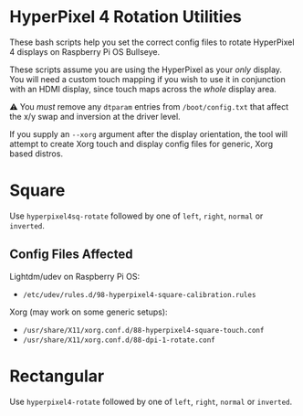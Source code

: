# HyperPixel 4 Rotation Utilities

These bash scripts help you set the correct config files to rotate HyperPixel 4 displays on Raspberry Pi OS Bullseye.

These scripts assume you are using the HyperPixel as your *only* display. You will need a custom touch mapping if you wish to use it in conjunction with an HDMI display, since touch maps across the *whole* display area.

:warning: You *must* remove any `dtparam` entries from `/boot/config.txt` that affect the x/y swap and inversion at the driver level.

If you supply an `--xorg` argument after the display orientation, the tool will attempt to create Xorg touch and display config files for generic, Xorg based distros.

# Square

Use `hyperpixel4sq-rotate` followed by one of `left`, `right`, `normal` or `inverted`.

## Config Files Affected

Lightdm/udev on Raspberry Pi OS:

* `/etc/udev/rules.d/98-hyperpixel4-square-calibration.rules`

Xorg (may work on some generic setups):

* `/usr/share/X11/xorg.conf.d/88-hyperpixel4-square-touch.conf`
* `/usr/share/X11/xorg.conf.d/88-dpi-1-rotate.conf`

# Rectangular

Use `hyperpixel4-rotate` followed by one of `left`, `right`, `normal` or `inverted`.
